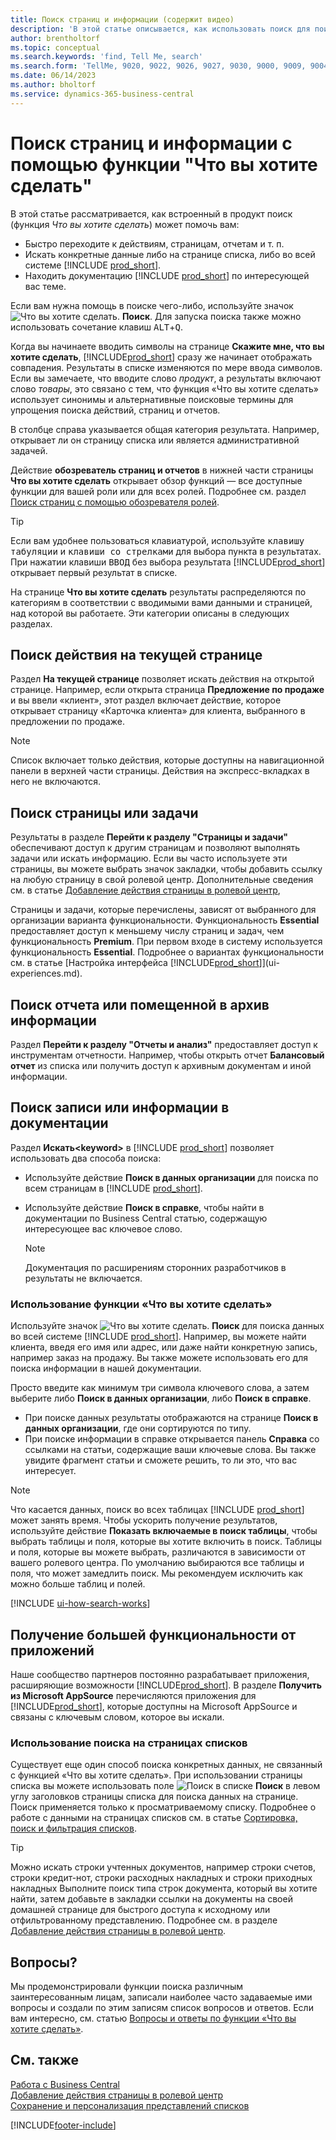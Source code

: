```yaml
---
title: Поиск страниц и информации (содержит видео)
description: 'В этой статье описывается, как использовать поиск для поиска действий, страниц, отчетов, документации и данных, а также других приложений и консультативных служб.'
author: brentholtorf
ms.topic: conceptual
ms.search.keywords: 'find, Tell Me, search'
ms.search.form: 'TellMe, 9020, 9022, 9026, 9027, 9030, 9000, 9009, 9004, 9005, 9024, 9006, 9007, 9010, 9016, 9017'
ms.date: 06/14/2023
ms.author: bholtorf
ms.service: dynamics-365-business-central
---
```

# Поиск страниц и информации с помощью функции "Что вы хотите сделать"

В этой статье рассматривается, как встроенный в продукт поиск (функция *Что вы хотите сделать*) может помочь вам: 

* Быстро переходите к действиям, страницам, отчетам и т. п.
* Искать конкретные данные либо на странице списка, либо во всей системе [!INCLUDE [prod_short](includes/prod_short.md)].
* Находить документацию [!INCLUDE [prod_short](includes/prod_short.md)] по интересующей вас теме.

<!-- ![!VIDEO https://go.microsoft.com/fwlink/?linkid=2086048] -->

Если вам нужна помощь в поиске чего-либо, используйте значок ![Что вы хотите сделать.](media/ui-search/search.png "Поиск страницы или отчета") **Поиск**. Для запуска поиска также можно использовать сочетание клавиш <kbd>ALT</kbd>+<kbd>Q</kbd>.

Когда вы начинаете вводить символы на странице **Скажите мне, что вы хотите сделать**, [!INCLUDE[prod_short](includes/prod_short.md)] сразу же начинает отображать совпадения. Результаты в списке изменяются по мере ввода символов. Если вы замечаете, что вводите слово *продукт*, а результаты включают слово *товары*, это связано с тем, что функция «Что вы хотите сделать» использует синонимы и альтернативные поисковые термины для упрощения поиска действий, страниц и отчетов.

В столбце справа указывается общая категория результата. Например, открывает ли он страницу списка или является административной задачей.  

Действие **обозреватель страниц и отчетов** в нижней части страницы **Что вы хотите сделать** открывает обзор функций — все доступные функции для вашей роли или для всех ролей. Подробнее см. раздел [Поиск страниц с помощью обозревателя ролей](ui-role-explorer.md).

> [!TIP]  
> Если вам удобнее пользоваться клавиатурой, используйте <kbd>клавишу табуляции</kbd> и <kbd>клавиши со стрелками</kbd> для выбора пункта в результатах. При нажатии клавиши <kbd>ВВОД</kbd> без выбора результата [!INCLUDE[prod_short](includes/prod_short.md)] открывает первый результат в списке.

На странице **Что вы хотите сделать** результаты распределяются по категориям в соответствии с вводимыми вами данными и страницей, над которой вы работаете. Эти категории описаны в следующих разделах.

## Поиск действия на текущей странице

Раздел **На текущей странице** позволяет искать действия на открытой странице. Например, если открыта страница **Предложение по продаже** и вы ввели «клиент», этот раздел включает действие, которое открывает страницу «Карточка клиента» для клиента, выбранного в предложении по продаже.

> [!NOTE]  
> Список включает только действия, которые доступны на навигационной панели в верхней части страницы. Действия на экспресс-вкладках в него не включаются.  

## Поиск страницы или задачи

Результаты в разделе **Перейти к разделу "Страницы и задачи"** обеспечивают доступ к другим страницам и позволяют выполнять задачи или искать информацию. Если вы часто используете эти страницы, вы можете выбрать значок закладки, чтобы добавить ссылку на любую страницу в свой ролевой центр. Дополнительные сведения см. в статье [Добавление действия страницы в ролевой центр](ui-bookmarks.md),

Страницы и задачи, которые перечислены, зависят от выбранного для организации варианта функциональности. Функциональность **Essential** предоставляет доступ к меньшему числу страниц и задач, чем функциональность **Premium**. При первом входе в систему используется функциональность **Essential**. Подробнее о вариантах функциональности см. в статье [Настройка интерфейса [!INCLUDE[prod_short](includes/prod_short.md)]](ui-experiences.md).

## Поиск отчета или помещенной в архив информации

Раздел **Перейти к разделу "Отчеты и анализ"** предоставляет доступ к инструментам отчетности. Например, чтобы открыть отчет **Балансовый отчет** из списка или получить доступ к архивным документам и иной информации.  

## Поиск записи или информации в документации

Раздел **Искать\<keyword\>** в [!INCLUDE [prod_short](includes/prod_short.md)] позволяет использовать два способа поиска:

* Используйте действие **Поиск в данных организации** для поиска по всем страницам в [!INCLUDE [prod_short](includes/prod_short.md)].
* Используйте действие **Поиск в справке**, чтобы найти в документации по Business Central статью, содержащую интересующее вас ключевое слово.

  > [!NOTE]  
  > Документация по расширениям сторонних разработчиков в результаты не включается.

### Использование функции «Что вы хотите сделать»

Используйте значок ![Что вы хотите сделать.](media/ui-search/search.png "Поиск страницы или отчета") **Поиск** для поиска данных во всей системе [!INCLUDE [prod_short](includes/prod_short.md)]. Например, вы можете найти клиента, введя его имя или адрес, или даже найти конкретную запись, например заказ на продажу. Вы также можете использовать его для поиска информации в нашей документации.

Просто введите как минимум три символа ключевого слова, а затем выберите либо **Поиск в данных организации**, либо **Поиск в справке**.

* При поиске данных результаты отображаются на странице **Поиск в данных организации**, где они сортируются по типу.  
* При поиске информации в справке открывается панель **Справка** со ссылками на статьи, содержащие ваши ключевые слова. Вы также увидите фрагмент статьи и сможете решить, то ли это, что вас интересует.

> [!NOTE]
> Что касается данных, поиск во всех таблицах [!INCLUDE [prod_short](includes/prod_short.md)] может занять время. Чтобы ускорить получение результатов, используйте действие **Показать включаемые в поиск таблицы**, чтобы выбрать таблицы и поля, которые вы хотите включить в поиск. Таблицы и поля, которые вы можете выбрать, различаются в зависимости от вашего ролевого центра. По умолчанию выбираются все таблицы и поля, что может замедлить поиск. Мы рекомендуем исключить как можно больше таблиц и полей.

[!INCLUDE [ui-how-search-works](includes/ui-how-search-works.md)]

## Получение большей функциональности от приложений

Наше сообщество партнеров постоянно разрабатывает приложения, расширяющие возможности [!INCLUDE[prod_short](includes/prod_short.md)]. В разделе **Получить из Microsoft AppSource** перечисляются приложения для [!INCLUDE[prod_short](includes/prod_short.md)], которые доступны на Microsoft AppSource и связаны с ключевым словом, которое вы искали.

### Использование поиска на страницах списков

Существует еще один способ поиска конкретных данных, не связанный с функцией «Что вы хотите сделать». При использовании страницы списка вы можете использовать поле ![Поиск в списке](media/ui-search/search-list.png "Значок поиска в списке") **Поиск** в левом углу заголовков страницы списка для поиска данных на странице. Поиск применяется только к просматриваемому списку. Подробнее о работе с данными на страницах списков см. в статье [Сортировка, поиск и фильтрация списков](ui-enter-criteria-filters.md).  

> [!TIP]
> Можно искать строки учтенных документов, например строки счетов, строки кредит-нот, строки расходных накладных и строки приходных накладных Выполните поиск типа строк документа, который вы хотите найти, затем добавьте в закладки ссылки на документы на своей домашней странице для быстрого доступа к исходному или отфильтрованному представлению. Подробнее см. в разделе [Добавление действия страницы в ролевой центр](ui-bookmarks.md).

## Вопросы?

Мы продемонстрировали функции поиска различным заинтересованным лицам, записали наиболее часто задаваемые ими вопросы и создали по этим записям список вопросов и ответов. Если вам интересно, см. статью [Вопросы и ответы по функции «Что вы хотите сделать»](ui-search-faq.md).

## См. также

[Работа с Business Central](ui-work-product.md)  
[Добавление действия страницы в ролевой центр](ui-bookmarks.md)  
[Сохранение и персонализация представлений списков](ui-views.md)  

[!INCLUDE[footer-include](includes/footer-banner.md)]
